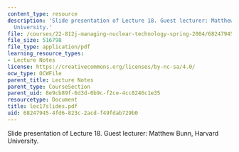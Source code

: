 ```yaml
---
content_type: resource
description: 'Slide presentation of Lecture 18. Guest lecturer: Matthew Bunn, Harvard
  University.'
file: /courses/22-812j-managing-nuclear-technology-spring-2004/682479454fd6823c2acdf49fdab729b0_lec17slides.pdf
file_size: 516798
file_type: application/pdf
learning_resource_types:
- Lecture Notes
license: https://creativecommons.org/licenses/by-nc-sa/4.0/
ocw_type: OCWFile
parent_title: Lecture Notes
parent_type: CourseSection
parent_uid: 8e9cb89f-6d3d-0b9c-f2ce-4cc8246c1e35
resourcetype: Document
title: lec17slides.pdf
uid: 68247945-4fd6-823c-2acd-f49fdab729b0
---
```

Slide presentation of Lecture 18. Guest lecturer: Matthew Bunn, Harvard University.